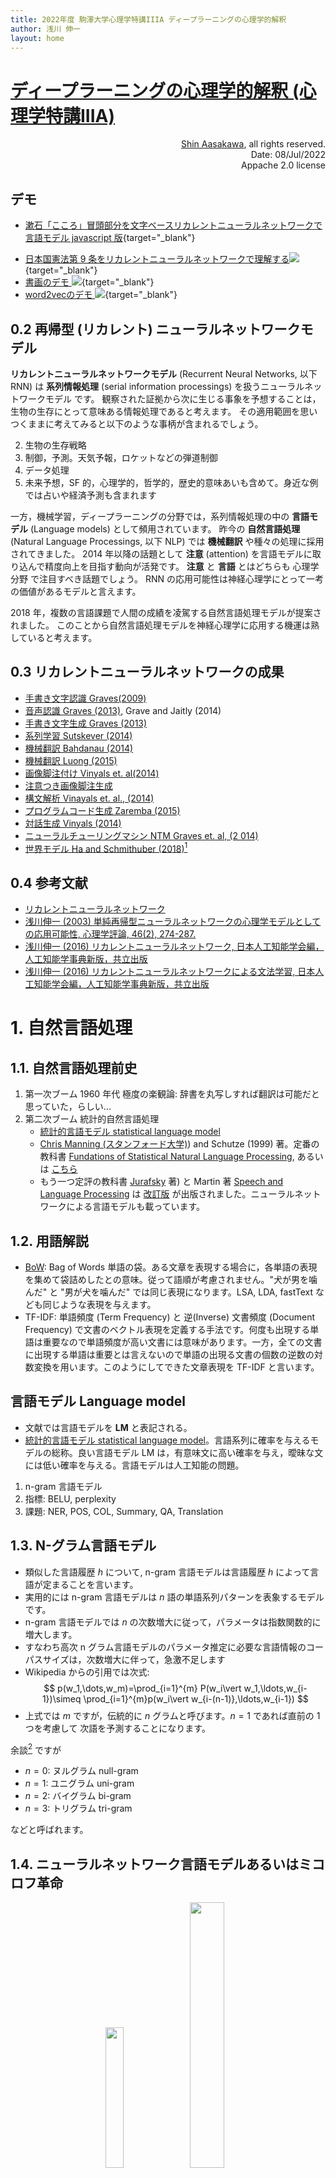 ```yaml
---
title: 2022年度 駒澤大学心理学特講IIIA ディープラーニングの心理学的解釈
author: 浅川 伸一
layout: home
---
```


# [ディープラーニングの心理学的解釈 (心理学特講IIIA)](https://komazawa-deep-learning.github.io/)

<div align='right'>
<a href='mailto:educ0233@komazawa-u.ac.jp'>Shin Aasakawa</a>, all rights reserved.<br>
Date: 08/Jul/2022<br/>
Appache 2.0 license<br/>
</div>

## デモ
<!-- - 前回できなかった [GAN のデモ TL-GAN (transparent latent-space GAN)<img src="/assets/kaggle-site-logo.png" style="width:09%">](https://www.kaggle.com/summitkwan/tl-gan-demo){target="_blank"} -->
- [漱石「こころ」冒頭部分を文字ベースリカレントニューラルネットワークで言語モデル javascript 版](/character_demo.html){target="_blank"}
<!--- <a target="_blank" href="https://github.com/ShinAsakawa/2019cnps/blob/master/notebooks/2019cnps_SRN_simulator.ipynb">2019cnps_SRN_simulator<img src="/assets/colab_icon.svg"></a>
-->
- [日本国憲法第 9 条をリカレントニューラルネットワークで理解する<img src="/assets/colab_icon.svg">](https://colab.research.google.com/github/komazawa-deep-learning/komazawa-deep-learning.github.io/blob/master/notebooks/2020_0619SRN_simulator.ipynb){target="_blank"}
- [書画のデモ <img src="/assets/colab_icon.svg">](https://colab.research.google.com/github/komazawa-deep-learning/komazawa-deep-learning.github.io/blob/master/notebooks/2020_0619sketch_RNN.ipynb){target="_blank"}
- [word2vecのデモ <img src="/assets/colab_icon.svg">](https://colab.research.google.com/github/komazawa-deep-learning/komazawa-deep-learning.github.io/blob/master/notebooks/2020_0619word2vec.ipynb){target="_blank"}

<!-- - [書画のデモ<img src="/assets/colab_icon.svg">](https://github.com/ShinAsakawa/2019cnps/blob/master/notebooks/2019cnps_sketch_RNN_demo.ipynb){target="_blank"}
<a target="_blank" href="https://colab.research.google.com/github/komazawa-deep-learning/komazawa-deep-learning.github.io/blob/master/notebooks/2020_0619SRN_simulator.ipynb">日本国憲法第 9 条をリカレントニューラルネットワークで理解する <img src="/assets/colab_icon.svg"></a>
- <a target="_blank" href="https://github.com/ShinAsakawa/2019cnps/blob/master/notebooks/2019cnps_addtion_rnn.ipynb">足し算をするリカレントニューラルネットワーク<img src="/assets/colab_icon.svg"></a>
- <a target="_blank" href="https://github.com/ShinAsakawa/2019cnps/blob/master/notebooks/2019cnps_sketch_RNN_demo.ipynb">書画のデモ<img src="/assets/colab_icon.svg"></a> -->

## 0.2 再帰型 (リカレント) ニューラルネットワークモデル
**リカレントニューラルネットワークモデル** (Recurrent Neural Networks, 以下 RNN) は **系列情報処理** (serial information processings) を扱うニューラルネットワークモデル
です。
観察された証拠から次に生じる事象を予想することは，生物の生存にとって意味ある情報処理であると考えます。
その適用範囲を思いつくままに考えてみると以下のような事柄が含まれるでしょう。

2. 生物の生存戦略
3. 制御，予測。天気予報，ロケットなどの弾道制御
1. データ処理
4. 未来予想，SF 的，心理学的，哲学的，歴史的意味あいも含めて。身近な例では占いや経済予測も含まれます

<!--
    - <a target="_blank" href="https://gauss-ai.jp/2019/04/05/siva%E9%81%8B%E5%96%B6%E5%85%83%E5%A4%89%E6%9B%B4%E3%81%AE%E3%81%8A%E7%9F%A5%E3%82%89%E3%81%9B/">競馬予想</a>[^gauss_supervisor], 
     - <a target="_blank" href="https://www.shikaku-square.com/yobishiken/miraimon">資格試験問題予測 "未来問"</a>

[^gauss_supervisor]: <a target="_blank" href="https://gauss-ai.jp/about/">この会社の技術顧問って $\ldots$ :)</a>
-->

<!--神経心理学モデルへの適用例では初期の読みのモデルから用いられて来ました。
1980年代のトライアングルモデル(Seidenberg and McClelland, 1989; Plaut et. al, 1996) や系列位置効果を検討する際
，用いられます。
-->

一方，機械学習，ディープラーニングの分野では，系列情報処理の中の **言語モデル** (Language models) として頻用されています。
昨今の **自然言語処理** (Natural Language Processings, 以下 NLP) では **機械翻訳** や種々の処理に採用されてきました。
2014 年以降の話題として **注意** (attention) を言語モデルに取り込んで精度向上を目指す動向が活発です。
**注意** と **言語** とはどちらも 心理学分野 で注目すべき話題でしょう。
RNN の応用可能性は神経心理学にとって一考の価値があるモデルと言えます。

2018 年，複数の言語課題で人間の成績を凌駕する自然言語処理モデルが提案されました。
このことから自然言語処理モデルを神経心理学に応用する機運は熟していると考えます。

## 0.3 リカレントニューラルネットワークの成果
- <a target="_blank" href="http://people.idsia.ch/~juergen/nips2009.pdf">手書き文字認識 Graves(2009)</a>
- <a target="_blank" href="https://arxiv.org/abs/1303.5778">音声認識 Graves (2013)</a>, <a target="_blank" hre
f="http://proceedings.mlr.press/v32/graves14.html">Grave and Jaitly (2014)</a>
- <a target="_blank" href="https://arxiv.org/abs/1308.0850" >手書き文字生成 Graves (2013)</a>
- <a target="_blank" href="https://arxiv.org/abs/1409.3215">系列学習 Sutskever (2014)</a>
- <a target="_blank" href="https://arxiv.org/abs/1409.0473">機械翻訳 Bahdanau (2014)</a>
- <a target="_blank" href="https://arxiv.org/abs/1508.04025">機械翻訳 Luong (2015)</a>
- <a target="_blank" href="https://arxiv.org/abs/1411.4555">画像脚注付け Vinyals et. al(2014)</a>
- <a target="_blank" href="https://arxiv.org/abs/1502.03044">注意つき画像脚注生成</a>
- <a target="_blank" href="https://arxiv.org/abs/1412.7449">構文解析 Vinayals et. al., (2014)</a>
- <a target="_blank" href="https://openreview.net/pdf?id=ByldLrqlx">プログラムコード生成 Zaremba (2015)</a>
- <a target="_blank" href="https://arxiv.org/abs/1506.05869">対話生成 Vinyals (2014)</a>
- <a target="_blank" href="https://arxiv.org/abs/1410.5401">ニューラルチューリングマシン NTM Graves et. al, (2
014)</a></a>
- <a target="_blank" href="https://worldmodels.github.io/">世界モデル Ha and Schmithuber (2018)</a>[^about_world_model]

<!--
- Machine generated [TED Talks](https://www.youtube.com/watch?v=-OodHtJ1saY)
-->

[^about_world_model]: 我々を取り巻く世界のイメージは脳内のメンタルモデルである。誰しも全ての世界，政府，国を想像できない。
我々は現実世界の表象するコンセプトを選んでその関係を使うだけだ(浅川拙訳)と<a target="_blank" href="https://en.wikipedia.org/wiki/Mental_model">フォレスター</a>
は言ったそうです。

## 0.4 参考文献

- [リカレントニューラルネットワーク](../lect08_RNN.pdf)
- <a target="_blank" href="../2019src2003final.pdf">浅川伸一 (2003) 単純再帰型ニューラルネットワークの心理学モデルとしての応用可能性, 心理学評論, 46(2), 274-287.</a>
- <a target="_blank" href="../6657.pdf">浅川伸一 (2016) リカレントニューラルネットワーク, 日本人工知能学会編，人工知能学事典新版，共立出版</a>
- <a target="_blank" href="../6658.pdf">浅川伸一 (2016) リカレントニューラルネットワークによる文法学習, 日本人工知能学会編，人工知能学事典新版，共立出版</a>

# 1. 自然言語処理 

## 1.1. 自然言語処理前史

1. 第一次ブーム 1960 年代
極度の楽観論: 辞書を丸写しすれば翻訳は可能だと思っていた，らしい...
2. 第二次ブーム 統計的自然言語処理
    -  [統計的言語モデル statistical language model](https://en.wikipedia.org/wiki/Language_model)
    - <a target="_blank" href="https://nlp.stanford.edu/manning/">Chris Manning (スタンフォード大学)</a>) and Schutze (1999) 著。定番の教科書 <a target="_blank" href="https://nlp.stanford.edu/fsnlp/">Fundations of Statistical Natural Language Processing</a>, あるいは
    <a target="_blank" href="https://nlp.stanford.edu/fsnlp/promo/">こちら</a>
    - もう一つ定評の教科書 <a target="_blank" href="https://web.stanford.edu/~jurafsky/">Jurafsky</a> 著) と Martin 著 <a target="_blank" href="https://web.stanford.edu/~jurafsky/slp3/">Speech and Language Processing</a> は <a target="_blank" href="https://web.stanford.edu/~jurafsky/slp3/ed3book.pdf">改訂版</a> が出版されました。ニューラルネットワークによる言語モデルも載っています。

## 1.2. 用語解説
- <a target="_blank" href="https://en.wikipedia.org/wiki/Bag-of-words_model">BoW</a>: Bag of Words 単語の袋。ある文章を表現する場合に，各単語の表現を集めて袋詰めしたとの意味。従って語順が考慮されません。"犬が男を噛んだ" と "男が犬を噛んだ" では同じ表現になります。LSA, LDA, fastText なども同じような表現を与えます。
- TF-IDF: 単語頻度 (Term Frequency) と 逆(Inverse) 文書頻度 (Document Frequency) で文書のベクトル表現を定義する手法です。何度も出現する単語は重要なので単語頻度が高い文書には意味があります。一方，全ての文書に出現する単語は重要とは言えないので単語の出現る文書の個数の逆数の対数変換を用います。このようにしてできた文章表現を TF-IDF と言います。

##  言語モデル Language model
- 文献では言語モデルを **LM** と表記される。
- [統計的言語モデル statistical language model](https://en.wikipedia.org/wiki/Language_model)。言語系列に確率を与えるモデルの総称。良い言語モデル LM は，有意味文に高い確率を与え，曖昧な文には低い確率を与える。言語モデルは人工知能の問題。
1. n-gram 言語モデル
2. 指標: BELU, perplexity
3. 課題: NER, POS, COL, Summary, QA, Translation


<!--
## 関連分野
系列情報処理モデルには各分野で多くの試みがなされている。たとえば

1. 状態空間モデル (SSM), 隠れマルコフモデル (Hidden Markov models: HMM)
2. 自己回帰モデル (AR, ARMA, ARIMA, Box=Jenkins)
3. フィルタリング理論: カルマンフィルタ (Kalman filters), 粒子フィルタ(経済学部矢野浩一先生による[粒子フィルタの解説論文](https://www.terrapub.co.jp/journals/jjssj/pdf/4401/44010189.pdf))
3. ニューラルネットワーク
-->

## 1.3. N-グラム言語モデル

- 類似した言語履歴 $h$ について, n-gram 言語モデルは言語履歴 $h$ によって言語が定まることを言います。
- 実用的には n-gram 言語モデルは $n$ 語の単語系列パターンを表象するモデルです。
- n-gram 言語モデルでは $n$ の次数増大に従って，パラメータは指数関数的に増大します。
- すなわち高次 n グラム言語モデルのパラメータ推定に必要な言語情報のコーパスサイズは，次数増大に伴って，急激不足します
- Wikipedia からの引用では次式:
$$
p(w_1,\dots,w_m)=\prod_{i=1}^{m} P(w_i\vert w_1,\ldots,w_{i-1})\simeq \prod_{i=1}^{m}p(w_i\vert w_{i-(n-1)},\ldots,w_{i-1})
$$
- 上式では $m$ ですが，伝統的に $n$ グラムと呼びます。$n=1$ であれば直前の 1 つを考慮して
次語を予測することになります。

<!--
- n-グラム言語モデル: 文脈 $h$ の中で単語 $w$ が何回出現したかをカウント。観測した全ての文脈 $h$ で正化
- 伝統的解: n-グラム言語モデル: $P\left(w\vert h\right)=\displaystyle\frac{C\left(h,w\right)}{C\left(h\right)}$
- 確率 $p\left(w_n\vert w_{1},\ldots,w_{n-1}\right)$
-->

<!-- # from Manning (1999) page 191.

In such a stochastic problem, we use a classification of the previous
words, the _history_ to predict the next word. On the basis of having looked
at a lot of text, we know which words tend to follow other words.

For this task, we cannot possibly consider each textual history separately:
most of the time we will be listening to a sentence that we have
never heard before, and so there is no previous identical textual history
on which to base our predictions, and even if we had heard the beginning
of the sentence before, it might end differently this time. And so we
-->

余談[^gram] ですが

- $n=0$: ヌルグラム null-gram 
- $n=1$: ユニグラム uni-gram
- $n=2$: バイグラム bi-gram
- $n=3$: トリグラム tri-gram

などと呼ばれます。

[^gram]: 五月蝿いことを言えば Manning (1999, p.193) によると単語 _gram_ はギリシャ語由来の単語だそうです。従って _gram_ に付ける数接頭辞もギリシャ語である教養を持つべきです。そうすると $n=1$: mono-gram, $n=2$: di-gram, $n=4$: tetra-gram が教養です。$n=3$ はギリシャ，ローマ共通で tri-gram です。日常会話では $n=4$ をクワッドグラム(ラテン語由来)やフォーグラムと呼ぶことも多いです。

<!--
The cases of n-gram models that people usually use are for $n=2,3,4$ and
these alternatives are usually referred to as a bigram, a trigram
four-gram, model, respectively. Revealing this will surely be enough to
cause any Classicists who are reading this book to stop, and to leave the
field to uneducated engineering sorts: is a _gram_ is a Greek root and so
should be put together with Greek number prefixes.  Shannon actually did
use the term but with dtigram, with declining levels of education in recent
decades, this usage has not survived. As non-prescriptive linguists,
however, we think that the curious mixture of English, Greek, and Latin
that our collegues actuall use is quite fun.  So we will try to stamp it out.
Rather than _four-gram_, some people do make an attempt at appearing educated
by saying _quad-gram_, but this is not really correct use of a Latin number
prefix (which would give _quadgram_ cf. _quadilateral_), let alone correct
use of a Greek number prefix, which would give us "a _tetragram_ model.”
that we have to specify to determine a particular model within that model space.
-->


## 1.4. ニューラルネットワーク言語モデルあるいはミコロフ革命
<center>
<img src="/assets/Mikolov_portrait.jpg" style="width:24%">
<img src="/assets/2015Mikolov_NIPSportrait.png" style="width:33%"><br>
</center>

- スパースな言語履歴 $h$ は低次元空間へと射影される。類似した言語履歴は群化する
- 類似の言語履歴を共有することで，ニューラルネットワーク言語モデルは頑健
(訓練データから推定すべきパラメータが少ない)。

## 1.5 ニューラルネットワーク言語モデル NNLM フィードフォワード型 NNLM

<center>
<img src="/assets/2012Mikolov_Google_Slides8.svg" style="width:47%"><br/>
図: フィードフォワード型ニューラルネットワーク言語モデル NNLM [@2003Bengio],[@2007Schwenk].
</center>

## リカレントニューラルネットワーク言語モデル RNNLM

<center>
<img src="/assets/2011Mikolov_Extention_Fig1.svg" style="width:47%"><br/>
</center>

- 入力層 $w$ と出力層 $y$ は同一次元，総語彙数に一致。(約一万語から20万語)
- 中間層 $s$ は相対的に低次元 (50から1000ニューロン)
- 入力層から中間層への結合係数行列 $U$，中間層から出力層への結合係数行列 $V$，
- 再帰結合係数行列 $W$ がなければバイグラム(2-グラム)ニューラルネットワーク言語モデルと等しい

<!--
## Model description - recurrent NNLM

<center>
<img src="/assets/2011Mikolov_Extention_Fig1.svg" style="width:74%">
</center>

- Input layer $w$ and output layer $y$ have the same dimensionality as the vocabulary (10K - 200K)
- Hidden layer $s$ is orders of magnitude smaller (50 - 1000 neurons)
- $U$ is the matrix of weights between input and hidden layer, $V$ is the matrix of weights between hidden and output layer
- Without the recurrent weights $W$, this model would be a bigram neural network language model

### ニューラルネットワーク言語モデル(4) リカレントニューラルネットワーク言語モデル RNNLM(2)

- 中間層ニューロンの出力と出力層ニューロンの出力は，それぞれ以下のとおり：

$$
s(t) = f\left(\mathbf{Uw}(t) + \mathbf{W}\right)s\left(t-1\right)\\
y(t) = g\left(\mathbf{Vs}\left(t\right)\right),
$$

$f(z)$ はシグモイド関数，$g(z)$ はソフトマックス関数。
P
最近のほとんどのニューラルネットワークと同じく出力層にはソフトマックス関数を用いる。
出力を確率分布とみなすように，全ニューロンの出力確率を合わせると1となるように

$$
f(z)=\frac{1}{1+e^{-z}}, 
$$

$$
g\left(z_m\right)=\frac{e^{z_{m}}}{\sum_k e^{z_{k}}}
$$

## Model Description - Recurrent NNLM
The output values from neurons in the hidden and output layers
are computed as follows:
$$
s(t) = f\left(\mathbf{Uw}(t) + \mathbf{W}\right)s\left(t-1\right)
$$

$$
y(t) = g\left(\mathbf{Vs}\left(t\right)\right),
$$
where $f\left(z\right)$ and $g\left(z\right)$ are sigmoid and softmax activation
unctions (the softmax function in the output layer is used to
ensure that the outputs form a valid probability distribution, i.e.
all outputs are greater than 0 and their sum is 1):
$$
f\left(z\right) =\frac{1}{1+e^{-z}}, g\left(z_m\right)=\frac{e^{z_{m}}}{\sum_ke^{z_{k}}}
$$

## RNNLM の学習(1)
- 確率的勾配降下法 (SGD)
- 全訓練データを繰り返し学習，結合係数行列 $U$, $V$, $W$ をオンライン学習 (各単語ごとに逐次)
- 数エポック実施 (通常 5-10)

### Training of RNNLM
- The training is performed using Stochastic Gradient Descent (SGD)
- We go through all the training data iteratively, and update the weight
- matrices $U$, $V$ and $W$ online (after processing every word)
- Training is performed in several epochs (usually 5-10)

### RNNLM の学習(2)

時刻 $t$ における出力層の誤差ベクトル $\mathbf{e}_o\left(t\right)$ の勾配計算には

クロスエントロピー誤差を用いて：

$$
\mathbf{e}_o\left(t\right) = \mathbf{d}\left(t\right)-\mathbf{y}\left(t\right)
$$

$\mathbf{d}(t)$ は出力単語を表すターゲット単語であり
時刻 $t+1$ の入力単語 $\mathbf{w}\left(t+1\right)$ (ビショップは PRML~\citep{PRML}では
1-of-ｋ 表現と呼んだ。ベンジオはワンホットベクトルと呼ぶ)。

### Training of RNNLM
radient of the error vector in the output layer $\mathbf{e}_o\left(t\right)$ is
computed using a cross entropy criterion:
$$
\mathbf{e}_o\left(t\right) = \mathbf{d}\left(t\right)-\mathbf{y}\left(t\right)
$$
where $\mathbf{d}\left(t\right)$ is a target vector that represents the word
$\mathbf{w}\left(t+1\right)$ (encoded as 1-of-V vector(ワンホットベクター)).

### RNNLM の学習(3)

時刻 $t$ における中間層から出力層への結合係数行列 $V$ は，
中間層ベクトル $\mathbf{s}\left(t\right) と出力層ベクトル $\mathbf{y}\left(t\right)$ を用いて
次式のように計算する

$$
\mathbf{V}(t+1) = \mathbf{V}(t) + \alpha\mathbf{s}(t)\mathbf{e}_o(t)^{\top}
$$

$\alpha$ は学習係数

# Training of RNNLM
Weights $V$ between the hidden layer $\mathbf{s}\left(t\right)$ and the output layer
$\mathbf{y}\left(t\right)$ are updated as

$$
\mathbf{V}\left(t+1\right)=\mathbf{V}\left(t\right)+\alpha\mathbf{s}\left(t\right)\mathbf{e}_o\left(t\right)^{\top}
$$
where $\alpha$ is the learning rate.

# RNNLM の学習(4)

続いて，出力層からの誤差勾配ベクトルから中間層の誤差勾配ベクトルを計算すると，

$$
\mathbf{e}_h\left(t\right) = d_{h}\left(\mathbf{e}_o\left(t\right)^{\top}\mathbf{V},t\right),
$$

誤差ベクトルは関数 $d_h()$ をベクトルの各要素に対して適用して

$$
d_{hj}\left(x,t\right) = x s_j\left(t\right)\left(1-s_{j}\left(t\right)\right)
$$

Next, gradients of errors are propagated from the output layer to the hidden layer

$$
\mathbf{e}_h\left(t\right) = d_{h}\left(\mathbf{e}_o\left(t\right)^{\top}\mathbf{V},t\right),
$$

where the error vector is obtained using function $d_h()$ that is applied element-wise

$$
d_{hj}\left(x,t\right) = x s_j\left(t\right)\left(1-s_{j}\left(t\right)\right)
$$

### RNNLM の学習(5)

時刻 $t$ における入力層から中間層への結合係数行列 $\mathbf{U}$ は，ベクトル $\mathbf{s}\left(t\right)$ の更新を以下のようにする。

$$
\mathbf{U}(t+1) = \mathbf{U}(t) + \alpha\mathbf{w}(t)\mathbf{e}_{h}(t)^{\top}
$$

時刻 $t$ における入力層ベクトル $\mathbf{w}(t)$ は，一つのニューロンを除き全て $0$ である。
上式のように結合係数を更新するニューロンは入力単語に対応する
一つのニューロンのそれを除いて全て $0$ なので，計算は高速化できる。

Weights $\mathbf{U}$ between the input layer $\mathbf{w}\left(t\right)$ and
the hidden layer $\mathbf{s}\left(t\right)$ are then updated as

$$
\mathbf{U}\left(t+1\right) = \mathbf{U}\left(t\right) + \alpha\mathbf{w}\left(t\right)\mathbf{e}_{h}\left(t\right)^{\top}
$$

Note that only one neuron is active at a given time in the input vector
$\mathbf{w}\left(t\right)$. As can be seen from the equation (\ref{eq:8}),
the weight change for neurons with zero activation is none, thus the
computation can be speeded up by updating weights that correspond just to
the active input neuron.
-->

## 1.6. RNNLM の学習 時間貫通バックプロパゲーション BPTT

<center>
<img src="/assets/2011Mikolov_Extention_Fig3.svg" style="width:49%"><br/>
2011 Mikolov Fig.3
</center>

- 再帰結合係数行列 $\mathbf{W}$ を時間展開し，多層ニューラルネットワークとみなして学習を行う
- 時間貫通バックプロパゲーションは Backpropagation Through Time (BPTT) といいます

<!--
### RNNLM の学習(8) 時間貫通バックプロパゲーション BPTT(3)

誤差伝播は再帰的に計算する。
通時バックプロパゲーションの計算方法では，
前の時刻の中間層の状態を保持しておく必要がある。

$$
{e}_h\left(t-\tau-1\right)d_{h}\left(e_h\left(t-\tau\right)^{\top}\mathbf{W},t-\tau-\right),
$$

時間展開したこの図で示すように各タイムステップで，繰り返し（再帰的に）で微分して
勾配ベクトルの計算が行われる。このとき各タイムステップの時々刻々の刻みを経るごとに
急速に勾配が小さくなってしまう
**勾配消失** が起きる。
活性化関数がロジスティック関数

$f(x)=\sigma(x)=\left(1+\exp(-x)\right)$

であれば，その微分は

$\sigma'(x)=x\left(1-x\right)$

であった。

ハイパータンジェント
$f(x)=\phi(x)=\left(e^{x}-e^{-x}\right)/\left(e^{x}+e^{-x}\right)$ であれば

$\phi'\left(x\right)=x\left(1-x^2\right)$ であるから，いずれの活性化関数を用いる場合でも
ニューロン$x$の値域（取りうる値）が $x=\left(x\vert 0\le x\le1\right)$
である限り，ロジスティック関数であれハイパータンジェント関数であれ，
元の値より $0$ に近い値となる。

本日は省略するが，これと反対の現象**勾配爆発** が起きる可能性がある。

**BPTT** で時刻に関する再帰が深いと深刻な問題となり
収束しない，学習がいつまで経っても終わらないことがある。

The unfolding can be applied for as many time steps as many training examples were already seen, however the error gradients quickly {\bf vanish} as they get backpropagated in time (in rare cases the errors can {\bf explode}), so several steps of unfolding are sufficient (this is sometimes referred to as __truncated BPTT__.

## RNNLM の学習(9) 時間貫通バックプロパゲーション BPTT(4)
再帰結合係数行列 $\mathbf{W}$ の更新には次の式を用いる：

$$
\mathbf{W}\left(t+1\right) = \mathbf{W}\left(t\right) + \alpha\sum_{z=0}^{T}\mathbf{s}\left(t-z-1\right)\mathbf{e}_{h}\left(t-z\right)^{\top}.
$$

行列 $\mathbf{W}$ の更新は誤差が逆伝播するたびに更新されるのではなく，一度だけ更
新する。そうしないと，どの時間を遡及している最中にどの時刻で計算した誤差によっ
て再帰結合行列を更新するのかという，更新の順番が影響する **タイムマシン問題** が発生する。
未来の子孫が過去の祖先を殺すと子孫は存在しえない。

計算効率の面からも，訓練事例をまとめて扱い，時間ステップニューラルネットワー
クの時刻 $T$ に関する時間展開に関する複雑さは抑えることが行われる。

The recurrent weights $\mathbf{W}$ are updated as

$$
\mathbf{W}\left(t+1\right) = \mathbf{W}\left(t\right) + \alpha\sum_{z=0}^{T}\mathbf{s}\left(t-z-1\right)\mathbf{e}_{h}\left(t-z\right)^{\top}.
$$

Note that the matrix $\mathbf{W}$ is changed in one update at once, and not
during backpropagation of errors.

%% It is more computationally efficient to unfold the network after processing
%% several training examples, so that the training complexity does not
%% increase linearly with the number of time steps $T$ for which the network
%% is unfolded in time.

-->

## 1.7. 時間貫通バックプロパゲーション BPTT

<center>
<img src="/assets/2012Mikolov_Google_Slides20.svg" style="width:47%"><br/>
図: バッチ更新の例。赤い矢印は誤差勾配がリカレントニューラルネットワーク
</center>
の時間展開を遡っていく様子を示している。

## 1.8. 文字ベースか単語ベースか？
1. Pros/Cons
1. OOV problems。OOV: Out of Vocabulary 問題。ソーシャルメディアなどを活用する場合不可避の問題


---

# 2. 再帰型ニューラルネットワーク

## 2.1. NETtalk
系列情報処理を扱った初期のニューラルネットワーク例として NETTalk が挙げられます。
NETTalk[^NETTalk] は文字を音読するネットワークです。下図のような構成になっています。
下図のようにアルファベット 7 文字を入力して，空白はアンダーラインで表現されています，中央の文字の発音を学習する 3 層のニューラルネットワークです。NETTalk は 7 文字幅の窓を移動させながら
逐次中央の文字の発音を学習しました。たとえば /I ate the apple/ という文章では
"the" を "ザ" ではなく "ジ" と発音することになります。

印刷単語の読字過程のニューラルネットワークモデルである SM89[^SM89], PMSP96[^PMSP96] で用いられた発音表現は <a target="_blank" href="https://en.wikipedia.org/wiki/ARPABET">ARPABET</a> の亜種です。Python では `nltk` ライブラリを使うと ARPABET の発音を得ることができます(<a target="_blank" href="https://github.com/ShinAsakawa/2019cnps/blob/master/notebooks/2019cnps_arpabet_test.ipynb">ARPABET のデモ<img src="/assets/colab_icon.svg"></a>)。

[^NETTalk]: Sejnowski, T.J. and Rosenberg, C. R. (1987) Parallel Networks that Learn to Pronounce English Text, Complex Systems 1, 145-168.

[^SM89]: Seidenberg, M. S. & McClelland, J. L. (1989). A distributed, developmetal model of word recognition and naming. Psychological Review, 96(4), 523–568.

[^PMSP96]: Plaut, D. C., McClelland, J. L., Seidenberg, M. S. & Patterson, K. (1996). Understanding normal and impaired word reading: Computational principles in quasi-regular domains. Psychological Review, 103, 56–115.

<center>

<img src="/assets/1986Sejnowski_NETtalkFig2.svg" style="width:47%"><br/>
Sejnowski (1986) Fig. 2
</center>

## 2.2. 単純再帰型ニューラルネットワーク

NETTalk を先がけとして **単純再帰型ニューラルネットワーク** Simple Recurrent Neural networks (SRN) が提案されました。
発案者の名前で **Jordan ネット**[^JordanNet]，**Elman ネット**[^ElmanNet] と呼ばれます。

[^JordanNet]: Joradn, M.I. (1986) Serial Order: A Parallel Distributed Processing Approach, UCSD tech report.

[^ElmanNet]: Elman, J. L. (1990)Finding structure in time, Cognitive Science, 14, 179-211.

Jordan ネットも Elman ネットも上位層からの **帰還信号** を持ちます。これを **フィードバック結合** と呼び，位置時刻前の状態が次の時刻に使われます。Jordan ネットでは一時刻前の出力層の情報が用いられます(下図)。

<center>

<img src="/assets/SRN_J.svg" style="width:47%"><br/>
<p style="width:74%" align="center">
図：マイケル・ジョーダン発案ジョーダンネット [@1986Jordan]
</p>
</center>

- 駄菓子菓子 <a target="_blank" href="/assets/MJ_air.jpg">彼（マイケル・ジェフェリー(エアー)・ジョーダン）</a> ではない :)
- <a target="_blank" href="/assets/c3-s4-jordan.jpg">マイケル・アーウィン・ジョーダン。ミスター機械学習[^jordan_ai_revolution_not_yet]</a>

[^jordan_ai_revolution_not_yet]: 彼は(も？)神様です。多くの機械学習アルゴリズムを提案し続けている影響力のある人です。長らく機械学習の国際雑誌の編集長でした。2018年 <a target="_blank" href="https://medium.com/@mijordan3/artificial-intelligence-the-revolution-hasnt-happened-yet-5e1d5812e1e7">AI 革命は未だ起こっていない</a> と言い出して議論を呼びました。


一方，Elman ネットでは一時刻前の中間層の状態がフィードバック信号として用いられます。

<center>

<img src="/assets/SRN_E.svg" style="width:47%"><br/>
<p style="align:center; width:47%">
図：ジェフ・エルマン発案のエルマンネット[@lman1990],[@Elman1993]
</p>
</center>

どちらも一時刻前の状態を短期記憶として保持して利用するのですが，実際の学習では一時刻前の状態をコピーして保存しておくだけで，実際の学習では通常の **誤差逆伝播法** すなわちバックプロパゲーション法が用いられます。
上 2 つの図に示したとおり U と W とは共に中間層への結合係数であり，V は中間層から出力層への結合係数です。
Z=I と書き点線で描かれている矢印はコピーするだけですので学習は起こりません。このように考えれば SRN は 3 層のニューラルネットワークであることが分かります。

SRN はこのような単純な構造にも関わらず **チューリング完全** であろうと言われてきました。
すなわちコンピュータで計算可能な問題はすべて計算できるくらい強力な計算機だという意味です。

- Jordan ネットは出力層の情報を用いるため **運動制御** に
- Elan ネットは内部状態を利用するため **言語処理** に

それぞれ用いられます。従って **失行** aparxia (no matter what kind of apraxia such as 'ideomotor' or 'conceptual')，**行為障害** のモデルを考える場合 Jordan ネットは考慮すべき選択肢の候補の一つとなるでしょう。

## 2.3. リカレントニューラルネットワークの時間展開

一時刻前の状態を保持して利用する SRN は下図左のように描くことができます。同時に時間発展を考慮すれば下図右のように描くことも可能です。

<center>

<img src="/assets/RNN_fold.svg" style="width:49%"><br/>
Time unfoldings of recurrent neural networks
</center>

上図右を頭部を 90 度右に傾けて眺めてください。あるいは同義ですが上図右を反時計回りに 90 度回転させたメンタルローテーションを想像してください。このことから **"SRN とは時間方向に展開したディープラーニングである"** ことが分かります。

## 2.4. エルマンネットによる言語モデル

下図に <a target="_blank" href="/assets/Elman_portrait.jpg">エルマン</a> が用いたネットワークモデルを示しました。
図中の数字はニューロンの数を表します。入力層と出力層のニューロン数 26 とは，もちいた語彙数が 26 であったことを表します。

<center>
<img src="/assets/1991Elman_starting_small_Fig1.svg" style="width:47%"><br/>
from [@Elman1991startingsmall]
</center>

エルマンは，系列予測課題によって次の単語を予想することを繰り返し学習させた結果，文法構造がネットワークの結合係数として学習されることを示しました。Elman ネットによって，埋め込み文の処理，時制の一致，性や数の一致，長距離依存などを正しく予測できることが示されました(Elman, 1990, 1991, 1993)。

- S     $\rightarrow$  NP VP “.”
- NP    $\rightarrow$  PropN | N | N RC
- VP    $\rightarrow$  V (NP)
- RC    $\rightarrow$  who NP VP | who VP (NP)
- N     $\rightarrow$  boy | girl | cat | dog | boys | girls | cats | dogs
- PropN $\rightarrow$  John | Mary |
- V     $\rightarrow$  chase | feed | see | hear | walk | live | chases | feeds | seeds | hears | walks | lives 

これらの規則にはさらに 2 つの制約があります。

1. N と V の数が一致していなければならない
2. 目的語を取る動詞に制限がある。例えばhit, feed は直接目的語が必ず必要であり，see とhear は目的語をとってもとらなくても良い。walk とlive では目的語は不要である。

文章は 23 個の項目から構成され，8 個の名詞と 12 個の動詞，関係代名詞 who，及び文の終端を表すピリオドです。この文法規則から生成される文 S は，名詞句 NP と動詞句 VP と最後にピリオドから成り立っている。
名詞句 NP は固有名詞 PropN か名詞 N か名詞に関係節 RC が付加したものの何れかとなります。
動詞句 VP は動詞 V と名詞句 NP から構成されるが名詞句が付加されるか否かは動詞の種類によって定まる。
関係節 RC は関係代名詞 who で始まり，名詞句 NP と動詞句 VP か，もしくは動詞句だけのどちらかかが続く，というものです。

下図に訓練後の中間層の状態を主成分分析にかけた結果を示しました。"boy chases boy", "boy sees boy", および "boy walks" という文を逐次入力した場合の遷移を示しています。
同じ文型の文章は同じような状態遷移を辿ることが分かります。

<center>
<img src="/assets/1991Elman_Fig3.jpg" style="width:49%"><br/>
<p align="left" style="width:47%">
<!--
Trajectories through state space for sentences boy chases boy, boy sees
boy, boy walks. Principal component 1 is plotted along the abscissa;
principal component 3 is plotted along the ordinate. These two PC’s
together encode differences in verb-argument expectations.
-->
</p>
</center>

<!--
<img src="/assets/1991Elman_Fig4a.jpg" style="width:84%"><br>
-->

下図は文 "boy chases boy who chases boy" を入力した場合の遷移図です。この文章には単語 "boy" が 3 度出てきます。それぞれが異なるけれど，他の単語とは異なる位置に附置されていることがわかります。
同様に 'chases" が 2 度出てきますが，やはり同じような位置で，かつ，別の単語とは異なる位置に附置されています。<br/> 

<center>
<img src="/assets/1991Elman_Fig4b.jpg" style="width:49%"><br/>
</center>

同様にして "boy who chases boy chases boy" (男の子を追いかける男の子が男の子を追いかける) の状態遷移図を下図に示しました。<br/>
<center>

<img src="/assets/1991Elman_Fig4c.jpg" style="width:48%"><br/>
</center>

さらに複雑な文章例 "boy chases boy who chases boy who chases boy" の状態遷移図を下図に島します。</br>
<center> 

<img src="/assets/1991Elman_Fig4d.jpg" style="width:48%"><br/>
</center>

Elman ネットが構文，文法処理ができるということは上図のような中間層での状態遷移で同じ単語が異なる文位置で異なる文法的役割を担っている場合に，微妙に異なる表象を，図に即してで言えば， 同じ単語では，同じような場所を占めるが，その文法的役割によって異なる位置を占めることが示唆されます。
このことから中間層の状態は異なる文章の表現を異なる位置として表現していることが考えられ，後述する **単語の意味** や **自動翻訳** などに使われることに繋がります(浅川の主観半分以上) 

<!--
<p align="left" style="width:74%">
Movement through state space for sentences with relative clauses. Principal component 1 is displayed along the abscissa; principal component 11 is displayed along the ordinate. These two PC’s encode depth of embedding in relative clauses.
</p>
</center>
-->

## 2.5. Seq2sep 翻訳モデル

上記の中間層の状態を素直に応用すると **機械翻訳** や **対話** のモデルになります。
下図は初期の翻訳モデルである "seq2seq" の概念図を示しました。
"`<eos>`" は文末 end of sentence を表します。中央の "`<eos>`" の前がソース言語であり，中央の "`<eos>`" の後はターゲット言語の言語モデルである SRN の中間層への入力として用います。

注意すべきは，ソース言語の文終了時の中間層状態のみをターゲット言語の最初の中間層の入力に用いることであり，それ以外の時刻ではソース言語とターゲット言語は関係がないことです。
逆に言えば最終時刻の中間層状態がソース文の情報全てを含んでいるとみなすことです。
この点を改善することを目指すことが 2014 年以降盛んに行われてきました。
顕著な例が後述する **双方向 RNN**， **LSTM** を採用したり，**注意** 機構を導入することでした。

<!--
<center>

<img src="/assets/RNN_fold.svg" style="width:94%"></br>
Time unfoldings of recurrent neural networks
</center>
-->

<center>

<img src="/assets/2014Sutskever_S22_Fig1.svg" style="width:88%"><br/>
From [@2014Sutskever_Sequence_to_Sequence]
</center>

$$
\mbox{argmax}_{\theta}
\left(-\log p\left(w_{t+1}\right)\right)=f\left(w_{t}\vert \theta\right)
$$

## 2.6. 多様な RNN とその万能性
双方向 RNN や LSTM を紹介する前に，カルパシーのブログ[^karpathy] から下図に引用します。
下の 2 つ図ではピンク色が入力層，緑が中間層，青が出力層を示しています。

[^karpathy]: 去年までスタンフォード大学の大学院生。現在はステラ自動車，イーロン・マスクが社長，の AI 部長さんです。図は彼のブログから引用です。蛇足ですがブログのタイトルが unreasonable effectiveness of RNN です。過去の偉大な論文 Wiegner (1960), Hamming (1967), Halevy (2009) からの <del>パクリ</del> **敬意を表したオマージュ**です。"unreasonable effectiveness of [science|mathematics|data]" $\ldots$ www

<center>

<img src="/assets/diags.jpeg" style="width:77%"><br/>
RNN variations from <http://karpathy.github.io/2015/05/21/rnn-effectiveness/>
</center>

- 上図最左は通常の多層ニューラルネットワークで画像認識，分類，識別問題に用いられます。
- 上図左から 2 つ目は，画像からの文章生成
- 上図中央，左から 3 つ目は，極性分析，文章のレビュー，星の数推定
- 上図右から 2 つ目は翻訳や文章生成
- 上図最右はビデオ分析，ビデオ脚注付け

などに用いられます。これまで理解を促進する目的で中間層をただ一層として描いてきました。
ですがが中間層は多層化されていることの方が多いこと，中間層各層のニューロン数は
1024 程度まで用いられていることには注意してください。

数は各層のニューロン数が 4 つである場合の数値例を示しています。入力層では **ワンホット** 表現[^onehot]

[^onehot]: ベクトルの要素のうち一つだけが "1" であり他は全て "0” である疎なベクトルのこと。一つだけが "熱い" あるいは "辛い" ベクトルと呼びます。以前は one-of-$k$ 表現 (MacKay の PRML など) と呼ばれていたのですが ワンホット表現，あるいは ワンホットベクトル (おそらく命名者は Begnio 一派)と呼ばれることが多いです。ワンホットベクトルを学習させると時間がかかるという計算上の弱点が生じます。典型的な誤差逆伝播法による学習では，下位層の入力値に結合係数を掛けた値で結合係数を更新します。従って，下位層の値のほとんどが "0" であるワンホットベクトルは学習効率が落ちることになります。そこで Elman はワンホットベクトルを実数値を持つ多次元ベクトルに変換してから用いることを行いました。上のエルマンネットによる文法学習において,ニューロン数 10 の単語埋め込み層と書かれた層がこれに該当します。単語埋め込み層を用いることで学習効率が改善し，後に示す word2vec などの **分散ベクトルモデル** へと発展します。

<center>
<img src="/assets/charseq.jpeg" style="width:66%"><br/>
RNN variations from <http://karpathy.github.io/2015/05/21/rnn-effectiveness/>
</center>

[@1991Siegelmann_RNN_universal] said Turing completeness of RNN.

## 2.7. 双方向 RNN BiRNN

RNN を改善するモデルとして 2 つ紹介します。一つは **双方向 RNN** bidirectional RNN (BiRNN) でShuster[^shuster]，別は LSTM です。
ここでは BiRNN を扱います。下図に BiRNN の概念図を示しました。
BiRNN は RNN が 2 つ逆方向に走っていて互いに交わることはありません。
この意味では時間を逆向きに考えるだけなのでプログラム上の難しさは有りません。
時刻 $t$ での出力 $y(t)$ を得るためには，$[0\ldots,t-1]$ までの順方法 RNN と $[T,\ldots,t+1]$ までの逆方法 RNN を用いて予測します。
逆方法 RNN は未来から過去を予測することを意味します。
物理的因果律に違反することになるので気持ち悪いとも言えます。
ですが英単語 "the" の発音は後続する名詞を知っていれば発音を予測することは容易です。
同様にフランス語の定冠詞を "ラ" にするか "ル" にするかは後続する名詞の性が分かっていれば容易です。このように自然言語処理では BiRNN を使うと精度向上が期待される場合頻用されます。
ここには神経心理学的な意味づけと工学的価値との齟齬，乖離があります。

[^shuter]: 提案当時 ATR と NICT 所属の博士課程研究員。現在は Google 所属。

<center>

<img src="/assets/1997Shuster_BiRNN.png" style="width:47%"><br/>
</center>

下図に BiRNN の音声認識データセットを用いた性能比較を示しました。図中では "BiRNN" が "BRNN" と表記されています。
<center>

<img src="/assets/1997Shuster_BiRNN_Tab2.png" style="width:47%"><br/>
<p align="left" style="width:74%">
Shuster (1997) Fig.1, Tab. 2
</p>
</center>

## 2.8. 長距離依存

上では RNN は時間方向でのディープラーニング(深層学習)であると説明しました。
ですが過去の情報を用いるために，一時刻前，すなわち直前の情報ではなく過去のある時点での情報を保持しておいて使いたい場合がありまs。英語の関係代名詞節を名詞の修飾に用いるような **中央埋め込み文** では，
主語と動詞との間で時制の一致が必要ですが，主語の後に関係代名詞節が埋め込まれると，主語の時制や数を
覚えておく必要が生じます。

文 "boy that girls chase plays the guitar" では関係代名詞節内の主語 "girls" が複数形です。
この複数形 "girls" に引きづられて動詞 "plays" を "play" としては正しい文法になりません。

このように過去の情報を覚えておく必要があります。これを **長距離依存** long term dependency と言います。SRN は長距離依存解消のために学習時間が長くなるという問題点があります。
これは中間層の内容が時々刻々変化し続けるため，特定の内容を保持することが困難になると考えられます。
この長距離依存解消が難しいという短所は，記憶内容を保持しておく別の場所，短期記憶バッファを用意するなどの解消方法も存在します。一方，短期記憶を保持する機構をリカレントニューラルネットワーク内に組み込むという考え方もあります。後者の考え方を実現する方法として次に紹介する長=短期記憶モデルがあります。

<center>

<img src="/assets/LTD.svg" style="width:33%"><br/>
Schematic description of a long term dependency
</center>


## 2.9. 長=短期記憶 LSTM

**長=短期記憶** (Long Short-Term Memory: LSTM, henceforth) はシュミットフーバー (Shumithuber, J.) 一派により提案された長距離依存解消のためのニューラルネットワークモデルです。
長距離依存を解消するためには，ある内容を保持し続けて必要に応じてその内容を表出する必要があります。
このことを実現するために，ニューロンへの入力に門 (gate) を置くことが提案されました。
下図に長=短期記憶モデルの概念図を示しました。
<center>

<img src="/assets/2015Greff_LSTM_ja.svg" style="width:47%"><br/>
LSTM from [@2016Asakawa_AIdict]
</center>

上図の LSTM は一つのニューロンに該当します。このニューロンには 3 つのゲート(gate, 門) が付いています。
3 つのゲートは以下の名前で呼ばれます。

1. 入力ゲート input gate
2. 出力ゲート output gate
3. 忘却ゲート forget gate

各ゲートの位置を上図で確認してください。入力ゲートと出力ゲートが閉じていれば，セルの内容(これまでは中間層の状態と呼んできました)が保持されることになります。
出力ゲートが開いている場合には，セル内容が出力されます。一方出力ゲートが閉じていればそのセル内容は出力されません。このように入力ゲートと出力ゲートはセル内容の入出力に関与します。
忘却ゲートはセル内容の保持に関与します。忘却ゲートが開いていれば一時刻前のセル内容が保持されることを意味します。反対に忘却ゲートが閉じていれば一時刻前のセル内容は破棄されます。全セルの忘却ゲートが全閉ならば通常の多層ニューラルネットワークであることと同義です。すなわち記憶内容を保持しないことを意味します。SRN でフィードバック信号が存在しない場合に相当します。セルへの入力は，

1. 下層からの信号，
2. 上層からの信号, すなわち Jordan ネットの帰還信号
3. 自分自身の内容，すなわち Elman ネットの帰還信号

が用いられます。これら入力信号が

1. 入力信号そのもの
2. 入力ゲートの開閉制御用信号
3. 出力ゲートの開閉制御用信号
4. 忘却ゲートの開閉制御用信号

という 4 種類に用いられます。従って LSTM のパラメータ数は SRN に比べて 4 倍になります。

LSTM に限らず一般のニューラルネットワークの出力には非線形関数が用いられます。代表的な非線形出力関数としては，以下のような関数が挙げられます。

1. シグモイド関数[^sigmoid]: $f(x)=\left[1+e^{-x}\right]^{-1}$
2. ハイパーボリックタンジェント関数:  $f(x)=\left(e^{x}-e^{-x}\right)/\left(e^{x}+e^{-x}\right)$
3. 整流線形ユニット関数: $f(x)=\max\left(0,x\right)$

[^sigmoid]: 1980 年代に用いられたシグモイド関数が用いられることはほとんどなくなりました。理由は収束が遅いからです[@1999LeCun]

この中で，セルの出力関数として 2. のハイパーボリックタンジェント関数が，ゲートの出力関数にはシグモイド関数が使われます。その理由はハイパーボリックタンジェント関数の方が収束が早いこと，シグモイド関数は値域が $[0,1]$ であるためゲートの開閉に直接対応しているからです。

- Le Cun, Y. Bottou, L., Orr, G. B, Muller K-R. (1988) Efficient BackProp, in Orr, G. and Muller, K. (Eds.) Neural Networks: tricks and trade, Springer.

<!--
The LSTM (left figure) can be described as the input signals $\mathbf{x}_t$ at
time $t$, the output signals $\mathbf{o}_t$, the forget gate $\mathbf{f}_t$, and
the output signal $\mathbf{y}_t$, the memory cell $\mathbf{c}_t$, then we can get
the following:
$i_{t}=\sigma\left(W_{xi}x_{t}+W_{hi}y_{t-1}+b_{i}\right)$, </br>
$f_{t}=\sigma\left(W_{xf}x_{t}+W_{hf}y_{t-1}+b_{f}\right)$, </br>
$o_{t}=\sigma\left(W_{xo}x_{t}+W_{ho}y_{t-1}+b_{o}\right)$, </br> 
$g_{t}=\phi\left(W_{xc}x_{t}+W_{hc}y_{t-1}+b_{c}\right)$,</br>
$c_{t}=f_{t}\odot c_{t-1} + i_{t}\odot g_{t}$,<br>
$h_{t}=o_{t}\odot\phi\left(c_{t}\right)$</br><!--\label{eq:LSTM}
where
$\sigma\left(x\right)=\displaystyle\frac{1}{1+\mbox{exp}\left(-x\right)}$ (logistic function)
%% =1/2\left(\phi\Brc{x}+1\right)$,
$\phi\left(x\right)=\displaystyle\frac{\mbox{exp}\left(x\right)-\mbox{exp}\left(-x\right)}{\mbox{exp}\left(x\right)+\mbox{exp}\left(-x\right)}$ (hyper tangent)
%% $=2\sigma\left(x\right)-1$
and $\odot$ menas Hadamard (element--wise) product.
-->

## 2.10. LSTM におけるゲートの生理学的対応物 <!--Physiological correlates of gates in LSTM-->

以下の画像は <http://kybele.psych.cornell.edu/~edelman/Psych-2140/week-2-2.html> よりの引用です。
ウミウシのエラ引っ込め反応時に，ニューロンへの入力信号ではなく，入力信号を修飾する結合が存在します。
下図参照。

<center>
<img src="/assets/2016McComas_presynaptic_inhibition.jpg" style="width:47%"><br/>
</center>

<!-- sea slug, ウミウシ。Mollush 軟体動物，-->

<center>
<img src="/assets/C87-fig2_24.jpg" width="17%">
<img src="/assets/shunting-inhibition.jpg" width="29%"><br/>
<img src="/assets/C87-fig2_25.jpg" width="48%"><br/>
アメフラシ (Aplysia) のエラ引っ込め反応(a.k.a. 防御反応)の模式図[^seaslang]
</center>

[^seaslang]: from <http://kybele.psych.cornell.edu/~edelman/Psych-2140/week-2-2.html> の 222ページより<br>
画像はそれぞれ http://kybele.psych.cornell.edu/~edelman/Psych-2140/shunting-inhibition.jpg<br>http://kybele.psych.cornell.edu/~edelman/Psych-2140/C87-fig2.25.jpg<br>http://kybele.psych.cornell.edu/~edelman/Psych-2140/C87-fig2.24.jpg<br>

また古くは PDP のバイブルにもシグマパイユニット ($\sigma\pi$ units) として既述が見られます。各ユニットを掛け算 ($\pi$) してから足し算 ($\sum$) するのでこのように命名されたのでしょう。

<!-- <center>
<img src="/assets/sigma-pi.jpg" style="width:64%"><br/>
From [@PDPbook] chaper 7
</center> -->


## 2.11. 画像と言語との融合へ向けて

以上で今回の特別企画の目標である画像と言語とのマルチモーダル統合へ向けての準備がほぼ出揃いました。
2014 年に提案されたニューラル画像脚注付けのモデルを下図に示します。

<!--
<center>

<img src="/assets/2014KarpathyImageDescriptionsFig3.svg" style="width:84%"><br>
[@2015Karpathy_FeiFei_caption]
</center>
-->

<center>

<img src="/assets/2014Vinyals_Fig1.svg" style="width:48%"><br/>
[@2014Vinyals_Bengio_Show_and_Tell]
</center>


<!--
<center>

<img src="/assets/2015Xu_ShowAttendTellFig1.svg" style="width:84%"></br>
</center>
-->

画像に対して注意を付加した脚注付けモデルの出力例を下図に示します。

<!--
<center>

<img src="/assets/2015Xu_ShowAttendTellFig2_upper.svg" style="width:84%"><br>
[@2015Xu_Bengio_NIC_attention]
</center>
-->
各画像対は右が入力画像であり，左はその入力画像の脚注付けである単語を出力している際にどこに注意しているのかを白色で表しています。
<center>

<img src="/assets/2015Xu_ShowAttendTellFig2_lower.svg" style="width:49%"><br/>
[@2015Xu_Bengio_NIC_attention]
</center>

<!--
<center>

<img src="/assets/2014Mnih_attention.svg"></br>
</center>

Glimpse Sensor: Given the coordinates of the glimpse and an input image,
the sensor extracts a __retina-like__ representation
$\rho\left(x_t,l_{t-1}\right)$ centered at $l_{t-1}$ that contains multiple
resolution patches. 

- B) **Glimpse Network**: Given the location $\left(l_{t-1}\right)$ and
input image $\left(x_t\right)$, uses the glimpse sensor to extract retina
representation $\rho\left(x_t,l_{t-1}\right)$.  The retina representation
and glimpse location is then mapped into a hidden space using independent
linear layers parameterized by $\theta_g^{0}$ and $\theta_g^{1}$
respectively using rectified units followed by another linear layer
$\theta_2^{2}$ to combine the information from both components. The glimpse
network
$f_{g}\left(\dot;\left[\theta_g^0,\theta_g^1,\theta_g^2\right]\right)$
defines a trainable bandwidth limited sensor for the attention network
producing the glimpse representation $g_t$. 
- C) **Model Architecture**: Overall, the model is an RNN. The core network
of the model $f_h\left(\cdot;\theta_h\right)$ takes the glimpse
representation $g_t$ as input and combining with the internal
representation at previous time step $h_{t-1}$, produces the new internal
state of the model $h_t$. The location network
$f_l\left(\cdot;\theta_a\right)$ and the action network
$f_a\left(\cdot;\theta_a\right)$ use the internal state $h_t$ of the model
to produce the next location to attend to $l_t$ and the
action/classification at respectively. This basic RNN iteration is repeated
for a variable number of steps.[@2014Mnih_RNN_attention]
-->

<!--
#  World Models
<center>

<img src="/assets/2018Ha_WorldModel.svg" style="width:84%"></br>
[@2018Ha_WorldModels] Fig.1
</center>
<center>

<img src="/assets/2018HaWorldModelsFig1.svg"></br>
A World Model, from Scott McCloud’s Understanding Comics. (McCloud, 1993; E, 2012)
</center>

Jay Wright Forrester, the father of system dynamics,
described a mental model as:\\
    \begin{quote}
      The image of the world around us, which we carry in our
      head, is just a model. Nobody in his head imagines all
      the world, government or country. He has only selected
      concepts, and relationships between them, and uses those
      to represent the real system. \citep{1971Forrester}
    \end{quote}

<center>
-->

<!--
<img src="/assets/2015Greff_LSTM_ja.svg" style="width:74%"><br>
<p align="left" style="width:49%">
LSTM の概念 (Shumithuber ら 2015)を改変
</p>
</center>
-->


<!--
<center>

<img src="/assets/2010Mikolov_Fig1.svg" style="width:49%"></br>
\cite{2010Mikolov2010}
</center>

<center>

<img src="/assets/2011Mikolov_Extention_Fig1.jpg" style="width:49%"><br>
Mikolov Extension
</center>

<center>

<img src="/assets/2001Boden_Fig5.jpg" style="width:94%"></br>
Boden's BPTT
</center>
-->

<!--
- モチベーション
- ニューラルネットワーク言語モデル
- 訓練アルゴリズム
  - リカレントニューラルネットワーク
  - クラス
  - エントロピー最大化言語モデル

### モチベーション

### モチベーション (2) チューリングテスト
- チューリングテストは原理的に言語モデルの問題とみなすことが可能
- 会話の履歴が与えられた時，良い言語モデルは正しい応答に高い確率を与える

- 例:
  - $P\left(\mathbf{ox{月曜日}\vert \mathbf{ox{今日は何曜日ですか？}}} = ?$\\
  - $P\left(\mathbf{ox{赤}\vert \mathbf{ox{バラは何色？}}} = ?$\\

言語モデルの問題と考えれば以下の文のような問題と等価とみなせる:\\
$P\left(\mathbf{ox{赤}\vert {\mathbf{ox{バラの色は}}}=?$

### モチベーション(3) n-グラム言語モデル

- どうすれば「良い言語モデル」を創れるか？
- 伝統的解: n-グラム言語モデル: $P\left{w\vert h}=\displaystyle\frac{C\left{h,w\right}}{C\left(h\right)}$
-->

---

# 3. 意味論

ここでは意味論の研究史を心理学関連領域に絞ってまとめることを試みます。
<!-- 神経心理学症状との関連については
付録 <a target="_blank" href="https://github.com/ShinAsakawa/wbai_aphasia/blob/master/2019Primer_AphasiaDyslexia.pdf">失語，失読に関する神経心理学モデルの基礎</a> をご覧ください。
-->

意味についての言及は言語学者 Firth さらに遡れば Witgenstein まで辿ることが可能です。
ですがここでは直接関連する研究として以下をとりげます

- 第 1 世代 意味微分法 Osgood 
- 第 2 世代 潜在意味解析 Ladauer
- 第 3 世代 潜在ディレクリ配置，トピックモデル
- 第 4 世代 分散埋め込みモデル word2vec とその後継モデル
- 最近の展開


## 3.1. 1952 年 意味微分法 Semantics Differential (SD)
チャールズ・オズグッドによって提案された意味微分法は，被験者に対象を評価させる際に形容詞対を用います。
形容詞対は 5 件法あるいはその他の変種によって評価されます。
得られた結果を 評価対象 X 形容詞対の行列にします。
すなわち評価対象者の平均を求めて得た行列を **固有値分解**，正確には因子分析 FA を行います。
最大固有値から順に満足の行くまで求めます。
固有値行列への射影行列を因子負荷量と呼びます。得られた結果を下図に示しました。

<center>
<img src="/assets/1957Osgood_Tab1.svg" style="width:48%"><br/>
From  Osgood (1952) Tab. 1
</center>
<!-- <a target="_blank" href="/assets/1957Osgood_Tab1.svg">Osgood (1952) Tab. 1</a>-->

上図では，50 対の形容詞対によって対象を評価した値が描かれています。

<a target="_blank" href="https://ja.wikipedia.org/wiki/%E5%9B%A0%E5%AD%90%E5%88%86%E6%9E%90">因子分析(FA)</a> 形容詞対による多段階評定

<center>

<img src="/assets/1957Osgood_Fig2.svg" style="width:46%"><br/>
From  Osgood (1952) Fig.2
<!--- <a target="_blank" href="/assets/1957Osgood_Fig2.svg">Osgood (1952) Fig. 2</a>-->
</center>

意味微分法においては，研究者の用意した形容詞対の関係に依存して対象となる概念やモノ，コトが決まります。
従って研究者の想定していない概念空間については言及できないという点が問題点として指摘できます。

このことは評価対象がよくわかっている問題であれば精度良く測定できるという長所の裏返しです。

一般的な意味，対象者が持っている意味空間全体を考えるためには，50 個の形容詞対では捉えきれないことも意味します。従って以下のような分野に適用する場合には問題が発生する可能性があると言えます

- 神経心理学的な症状である **意味痴呆** semantic dimentia を扱う場合
- 入試問題などの一般知識を評価したい場合
- 一般言語モデルを作成する場合


## 3.2. 1997 年 潜在意味分析 Latent Semantic Analysis (LSA, LSI)
- **潜在意味分析**: <a target="_blank" href="https://ja.wikipedia.org/wiki/%E7%89%B9%E7%95%B0%E5%80%A4%E5%88%86%E8%A7%A3">特異値分解(SVD)</a> は，当時増大しつつあったコンピュータ計算資源を背景に一般意味論に踏み込む先鞭をつけたと考えることができます。

すなわち先代の意味微分法が持つ問題点である，評価方法が 50 対の形容詞であること，
50 をいくら増やしても，結局は研究者の恣意性が排除できないこと，評価者が人間であるため大量の評価対象を評価させることは，
心理実験参加者の拘束時間を長くするため現実的には不可能であることを解消するために，辞書そのものをコンピュータで解析するという手法を採用しました。

1. 辞書の項目とその項目の記述内容とを考えます
2. 特定の辞書項項目にはどの単語が使われているいるのかという共起行列 内容 $\times$ 単語 を
考え，この行列について **特異値分解** を行います。

Osgood の意味微分法で用いられた行列のサイズと比較すると，単語数が数万，項目数は数万から数十万に増加しています。
数の増加は網羅する範囲の拡大を意味します。
下図は持ちられたデータセット例を示したものです。

<center>

<img src="/assets/1997Landauer_Dumais_FigA2.svg" style="width:48%"><br/>
From Landauer and Duman (1997) Fig. A2
</center>

LSA (LSI) の問題点としては以下図を見てください

<center>

<img src="/assets/1997Landauer_Fig3.svg" style="width:46%"><br/>
From Landauer and Dumas (1997) Fig.3 
</center>

上図は，得られた結果を元に類義語テストを問いた場合に特異値分解で得られる次元数を横軸に，正解率を縦軸にプロットした図です。
次元を上げると成績の向上が認められます。
ですが，ある程度 300 以上の次元を抽出しても返って成績が低下することが示されています。

次元数を増やすことで本来の類義語検査に必要な知識以外の情報が含まれてしまうため推察されます。


<!--- <a target="_blank" href="/assets/1997Landauer_Fig3.svg">Landauer (1997) Fig. 3</a>-->

## 3.3. 2003 年 潜在ディレクリ配置 Latent Direchlet Allocation (LDA)

潜在ディレクリ配置 Latent Direchlet Allocation: LDA[^LDA] は LSA (LSI) を確率的に拡張したモデルであると考えることができます。すなわち LDA では単語と項目との関係に確率的な生成モデルを仮定します。

[^LDA]: 伝統的な統計学においては Fischer の線形判別分析を LDA と表記します。ですがデータサイエンス，すなわち統計学の一分野では近年の潜在ディレクリ配置の成功により LDA と未定義で表記された場合には潜在ディクレクリ配置を指すことが多くなっています。

その理由としては，対象となる項目，しばしば **トピック** と言い表すと，項目の説明に用いられる単語との間に，決定論的な関係を仮定しないと考えることによります。確率的な関係を仮定することにより柔軟な関係をモデル化が可能であるからです。

例えば，ある概念，話題(トピック) "神経" を説明する場合を考えます。
"神経" を説明するには多様な表現や説明が可能です。
"神経" を説明する文章を数多く集めてると，単語 "脳" は高頻度で出現すると予想できます。
同様にして "細胞" や "脳" も高頻度で観察できるでしょう。ところが単語 "犬" は低頻度でしょう。
単語 "アメフラシ" や "イカ" は場合によりけりでしょう。どちらも神経生理学の発展に貢献した実験動物ですから単語 "アメフラシ" や "イカ" が出現する文章もあれば，単語 "脳梗塞" や単語 "失語" と同時に出現する確率もありえます。
このように考えると確率的に考えた方が良い場合があることが分かります。

### ディレクリ分布

もう一点，ノンパラメトリックモデルについて説明します。
parametric model はパラーメータを用いたモデルほどの意味です。
心理統計学の古典的な教科書では，ノンパラメトリック検定とは母集団分布のパラメータに依存 **しない** 統計的検定という意味で用いられます。一方 LDA の場合には推定すべき分布のパラメータ(の数)を **事前に定めない** という意味で **ノンパラメトリック** なモデルであると言います。
すなわちある話題(トピック)とそれを説明する単語の出現確率について，取り扱う現象の複雑さに応じてモデルを記述するパラメータ数を適応的に増やして行くことを考えます。

数学的既述は省略しますが，<a target="_blank" href="https://en.wikipedia.org/wiki/Beta_distribution">ベータ分布</a> を用いると区間 $[a,b]$ の間をとる分布でパラメータにより分布が柔軟に記述できます。ベータ分布の多次元拡張を <a target="_blank" href="https://en.wikipedia.org/wiki/Dirichlet_distribution">ディククリ分布</a> と言います。

確率空間に対して一定の成約を付した表現をシンプレックスと言ったりします。<!--例えばコインの裏表は
2 値ですからベータ分布を用いても表す事ができます。-->
たとえばじゃんけんで対戦相手が，グー，チョキ，パー のいずれかを出す確率は，2 つが分かれば 3 つ目の手は自ずと分かってきます。このような関係は 3 つの手の確率分布でディククリ分布として扱うことが可能です。
下図はウィキペディアから持ってきました。この図はそのようなじゃんけんの手の出現確率をディレクリ分布として表現した例だと思ってください。

<!--## ディククリ分布 (多次元ベルヌーイ分布)-->
<!-- 多次元ディレクリ分布(多次元ベータ分布)</a> によるノンパラメトリック推定-->

<center>

<img src="https://upload.wikimedia.org/wikipedia/commons/2/2b/Dirichlet-3d-panel.png" style="width:46%"><br/>
<!--<img src="https://upload.wikimedia.org/wikipedia/commons/3/3e/Dirichlet_distributions.png" style="width:49%"></br>-->
<p align="left" style="width:74%">
多次元ディレクリ分布(多次元ベータ分布)</a> によるノンパラメトリック推定<br/>
図は <https://en.wikipedia.org/wiki/Dirichlet_distribution> より
</p>
</center>

トピック毎の単語の出現確率も上図と同じ枠組みで記述することが可能です。かつ，上図ではとりうる値が 3 つの場合ですが，話題が複雑になれば適応的に選択肢の数，すなわちディレクリ分布の次元数が増加することになります。

### プレート表記

あらかじめ定められた数のパラメータを用いて分布を記述するのではなく，
解くべき問題の複雑さに応じて適応的にパラメータ数を定めることに対応して，
LDA あるいはトピックモデルの図示方法として **プレート表記** plate notation があります。
下図にプレート表記の例を示しました。

<center>

<img src="/assets/2009Blei_Topic_Models_02.svg" style="width:47%"><br/>
プレート表記: ノンパラメトリックモデルの表現に用いられる
</center>

- 丸は確率変数 
- 矢印は確率的依存関係を表現 
- 観測変数は影付き(文献によっては二重丸) 
- プレートは繰り返しを表す


Y からパラメータ X が生成される場合，矢印を使ってその依存関係を表現します。ノンパラメトリックモデルの場合，矢印の数を予め定めません。そのため矢印を多数描くのが煩雑なので，一つの箱代用して表現します。
これがプレート表記になります。

観測可能な変数をグレー，または二重丸で表し，観測不能な，類推すべきパラメータを白丸で表記します。
実際には観測不可能な潜在パラメータを観測データから類推することになります。

大まかなルールとして，潜在変数をギリシャアルファベット表記，観測される変数はローマアルファベット表記の場合が多いですが，一般則ですので例外もあります。

下図に潜在ディレクリ配置  LDA のプレート表記を示しました。
<!--### 潜在ディレクリ配置のプレート表記-->

<center>

<img src="/assets/2009Blei_Topic_Models_03.svg" style="width:47%"><br/>
<!--<img src="/assets/2009Blei_Topic_Models_04.svg" style="width:94%"></br>-->
</center>

### トピックと単語の関係

トピックモデルの要点をまとめた下図はこれまでの説明をすべて含んでいます。

<center>

<img src="/assets/2009Blei_Topic_Models_01.svg" style="width:47%"><br/>
<p align="left" style="width:47%">
 出典: ブライのスライド(2009)より，文章は話題(トピック)の混合<br/>
 各文章はその話題から文章が生成されたと考える
 </p>
</center>

興味深い応用例として Mochihashi ら(2009) の示した教師なし学習による日本語分かち書き例を示します。
下図は源氏物語をトピックモデルにより分かち書きさせた例です。どこに空白を挿入すると文字間の隣接関係を表現できるかをトピックモデルで解くことを考えた場合，空白の挿入位置が確率的に定まると仮定して居ます。


<center>

<img src="/assets/2009Mochihashi_Fig10.svg" style="width:49%"><br/>
</center>

Mochihashi らは，ルイス・キャロルの小説 "不思議の国のアリス" 原文から空白を取り除き，文字間の隣接関係から文字の区切り，すなわち空白を推定することを試みました。結果を下図に示しました。

<center>

<img src="/assets/2009Mochihashi_Fig12.svg" style="width:49%"><br/>
</center>

### 原著論文

- <a target="_blank" href="http://www.jmlr.org/papers/volume3/blei03a/blei03a.pdf">Blei, Jordan (2003) Latent Dirichlet Allocation 原著論文</a>
- 発展モデル: <a target="_blank" href="http://arxiv.org/abs/0710.0845" >中華レストラン過程 CRP</a>
- <a target="_blank" href="http://www.jmlr.org/papers/volume12/griffiths11a/griffiths11a.pdf">インド食堂過程 IBP</a> 
<!-- - パチンコ過程 -->

### R による実装 

- https://cran.r-project.org/web/packages/lda/index.html
- https://cran.r-project.org/web/packages/topicmodels/index.html


## 3.4. 2013 年 word2vec, 単語埋め込み, ベクトル埋め込みモデル

<center>

<a href="_blank" href="/assets/Mikolov_portrait.jpg"> ミコロフ</a>
<a href="_blank" href="/assets/2015Mikolov_NIPSportrait.png"> おなじくミコロフ</a>
</center>

- ミコロフは **word2vec** によりニューラルネットワークによる意味実装を示しました。
ワードツーベックと発音します。
Word2vec は実装に 2 種類あリます。それぞれ **CBOW** と **skip-gram** と命名されています。
"シーボウ" または "シーバウ" と日本人は言ったりすることが多いようです。

有名な "king" - "man" + "woman" = "queen" のアナロジーを解くことができると喧伝されました。

下図左は意味的なアナロジーがベクトルの向きとして表現されていることに注目してください。
ベクトルは方向と大きさを持っている矢印で表現されます。矢印の原点を移動することを考えます。
たとえば "MAN" から "WOMAN" へ向かう矢印を平行移動して "KING" まで持ってくると，その矢印は "QUEEN" を重なることが予想できます。
これがアナロジー問題の解放の直感的説明になります。

<center>
<img src="/assets/2013Mikolov_KingQueenFig.svg" style="width:49%">
</center>

上図右は同じ word2vec でできた空間に対して，統語関係 syntax を解かせた場合を示しています。
"KING" から "KINGS" へ向かう矢印を "QUEEN" まで持ってくると "QUEENS" に重なることが見て取れます。

このことから上図右の赤矢印で示されたベクトルは **複数形** への変換という統語情報，文法情報を表現しているとみなすことが可能です。

伝統的な言語学の知識では，統語構造と意味構造は別個に取り組む課題であると考えられてきました。
ところが word2vec が示す意味空間はそのような区別を考える必要があるのか否かについて問題を提起しているように思われます。

逆に一つのモジュールで処理することができるのであれば，分割して扱う意味があるのかどうかを考える切っ掛けになると考えます。

もう一つ面白い結果を下図に示します。下図は word2vec によって世界の国とその首都との関係を主成分分析 PCA で 2 次元に描画した図です。

<center>
<img src="/assets/2013Mikolov_FigCountries.svg" style="width:49%"><br/>
</center>

横軸は国と首都との関係を表現しているとみなすことができます。縦軸は下から上に向かっておおまかにユーラシア大陸を西から東へ横断しているように配置されています。
意味を表現するということは，解釈によって，この場合 PCA によって 2 次元に図示してみると大まかに我々の知識を表現できることを示唆していると考えます。

word2vec の実装には 2 種類あります。
どちらを使っても同じような結果を得ることができます。

- CBOW: Continous Bog of Words 連続単語袋
- skip-gram: スキップグラム

両者は反対の関係になります。下図を参照してください。

<center>
<img src="/assets/2013Mikolov_Fig1.svg" style="width:49%"><br/>
From Mikolov (2013) Fig. 1
</center>

CBOW も skip-gram も 3 層にニューラルネットワークです。その中間層に現れた表現を **ベクトル埋め込みモデル** あるいは **単語埋め込みモデル** と言ったりします。

- CBOW モデルは周辺の単語の単語袋詰め表現から中央の単語を予測するモデルです。
- skip-gram は中心の単語から周辺の単語袋詰表現を予測するモデルです。

たとえば，次の文章を考えます。

```python
["彼", "は", "意味論", "を", "論じ", "た"]
```

表記を簡潔にするため各単語に ID をふることにします。
 
```python
{"彼":0, "は":1, "意味論":2, "を":3, "論じ":4, "た":5}
```

すると上記例文は

```python
[0, 1, 2, 3, 4, 5]
```

と表現されます。
ウィンドウ幅がプラスマイナス 2 である CBOW モデルでは 3 層の多層パーセプトロン
の入出力関係は，入力が 4 次元ベクトル，出力も 4 次元ベクトルとなります。
文の境界を無視すれば，以下のような入出力関係とみなせます。


```bash
[0,1,1,0,0,0] -> [1,0,0,0,0,0] # In:"は","意味論" Out:"彼"
[1,0,1,1,0,0] -> [0,1,0,0,0,0] # In:"彼","意味論","を" Out:"は"
[1,1,0,1,1,0] -> [0,0,1,0,0,0] # In:"彼","は","を","論じ" Out:"意味論"
[0,1,1,0,1,1] -> [0,0,0,1,0,0] # In:"は","意味論","論じ","た" Out:"を"
[0,0,1,1,0,1] -> [0,0,0,0,1,0] # In:"意味論","を","た" Out:"論じ"
[0,0,0,1,1,0] -> [0,0,0,0,0,1] # In:"を","論じ" 出力:"た"
```

を学習することとなります。

- CBOW にせよ skip-gram にせよ大規模コーパス，例えばウィキペディア全文を用いて訓練を行います。周辺の単語をどの程度取るかは勝手に決めます。
- Mikolov が類推に用いたデータ例を下図に示しました。国名と対応する首都名，国名とその通貨名，などは意味的関係です。一方罫線下方は文法関係です。
形容詞から副詞形を類推したり，反意語を類推したり，比較級，過去分詞，国名と国民，過去形，複数形，動詞の 3 人称単数現在形などです。

<center>

<img src="/assets/2013Mikolov_Tab1.svg" style="width:49%"><br/>
From Milolov (2013) Tab. 1
</center>

- しばしば，神経心理学や認知心理学では，それぞれの品詞別の処理を仮定したり，意味的な脱落を考えたりする場合に，異なるモジュールを想定することが行われます。
- それらの仮定したモジュールが脳内に対応関係が存在するのであれば神経心理学的には説明として十分でしょう。
- ところが word2vec で示した表現では一つの意味と統語との表現を与える中間層に味方を変える (PCA など)で描画してみれば，異なる複数の言語知識を一つの表象で表現できることが示唆されます。
- word2vec による表現が脳内に分散していると考えるとカテゴリー特異性の問題や基本概念優位性の問題をどう捉えれば良いのかについて示唆に富むと考えます。

<!--
<img src="/assets/2013Mikolov_skip-gram_cbow.svg" style="width:74%">
<img src="/assets/skip-gram.svg" style="width:74%">
<img src="/assets/skip-gram_cbow.svg" style="width:74%">
</center>
-->

日本語のウィキペディアを用いた word2vec と NTT 日本語の語彙特性との関連に関心のある方は
<a target="_blank" href="/2017jpa_word2vec_NTTdict.pdf">日本語 Wikipedia の word2vec 表現と語彙特性との関係, 近藤・浅川 (2017) </a> をご覧ください

## さらなる蘊蓄 負例サンプリング

Word2vec を使って大規模コーパスを学習させる際に，学習させるデータ以外に全く関係のない組み合わせをペナルティーとして与えることで精度が向上します。


## 発展 文章埋め込みモデルへ

単語の word2vec による表現は 3 層パーセプトロンの中間層の活性値として表現されます。

単語より大きなまとまりの意味表現，たとえば，文，段落，などの表現をどのように得るのかが問題になります。
ここで詳細には触れませんが，文表現ベクトルは各単語表現の総和であると考えるのがもっとも簡単な表現になります。
すなわち次文:


```python
["彼", "は", "意味論", "を", "論じ", "た"]
```

の文表現を得るためには，各単語の word2vec 表現を足し合わせることが行われます。
ただし，単純に足し合わせたのでは BOW 単語袋表現と同じことですので，単語の順序情報が失われていることになります。
この辺りをどう改善すれば良いのかが議論されてきました。


### 文献

* <a target="_blank" href="https://papers.nips.cc/paper/5021-distributed-representations-of--words-and-phrases-and-their-compositionality.pdf">word2vec オリジナル論文</a> 2013年 Mikolov
* <a target="_blank" href="https://fasttext.cc/">fastText</a> 高速文埋め込みモデル
* その発展 <a target="_blank" href="../2018jsai.pdf">浅川, 岡, 楠見 (2018)</a>
<!-- - <a target="_blank" href="../lect08_semantics.pdf">計算論的意味論概説</a> -->
<!-- [リカレントニューラルネットワーク](./lect08_RNN.pdf)-->
<!--- [word2vec のやや詳しい解説](/2016word_embbed_slides_tmp.pdf)-->

<!--


<center>
<img src="https://www.tensorflow.org/images/linear-relationships.png" style="width:84%"><br>
<p algin="left" style="width:74%">
Source: <https://www.tensorflow.org/tutorials/representation/word2vec>
</p>
</center>

- <a target="_blank" href="../lect08_semantics.pdf">計算論的意味論の蘊蓄</a>
-->

<!--<img src="https://upload.wikimedia.org/wikipedia/en/7/74/Elmo_from_Sesame_Street.gif" style="width:39%">-->

<!--
<img src="https://www.specialdaysofthemonth.com/wp-content/uploads/2018/01/elmo.jpg" style="width:39%">
-->
<!--](https://upload.wikimedia.org/wikipedia/en/7/74/Elmo_from_Sesame_Street.gif)-->
<!--
<img src="https://vignette.wikia.nocookie.net/muppet/images/e/e1/Bert_smile.png" style="width:29%"><br>
<p align="left" style="width:84%">
左: <https://www.specialdaysofthemonth.com/wp-content/uploads/2018/01/elmo.jpg>, 
右: <https://vignette.wikia.nocookie.net/muppet/images/e/e1/Bert_smile.png>
</center>
-->

<!--
<center>

|Task|Previous SOTA|Our Baseline|ELMo + Baseline|Increase (Absolute/Relative)|
|:---:|:---:|:---:|:---:|:---:|
|SQuAD |Liu et al. (2017) $84.4$            | $81.1$  | $85.8$         | $4.70/24.9\%$ |
|SNLI  |Chen et al. (2017) $88.6$           | $88.0$  | $88.7\pm0.17$  | $0.70/05.8\%$ |
|SRL   |He et al. (2017) $81.7$             | $81.4$  | $84.6$         | $3.20/17.2\%$ |
|Coref |Lee et al. (2017) $67.2$            | $67.2$  | $70.4$         | $3.20/09.8\%$  |
|NER   |Peters et al. (2017) $91.93\pm0.19$ | $90.15$ | $92.22\pm0.10$ | $2.06/21.0\%$  |
|SST-5 |McCann et al. (2017) $53.7$         | $51.4$  | $54.7\pm0.5$   | $3.30/06.8\%$  |

</center>

Table 1: Test set comparison of **ELMo** enhanced neural models with
state-of-the-art single model baselines across six benchmark NLP tasks. The
performance metric varies across tasks – accuracy for _SNLI_ and _SST-5_;
F1 for _SQuAD_, _SRL_ and _NER_; average **F1** for Coref. Due to the small
test sizes for __NER__ and __SST-5__, we report the mean and standard
deviation across five runs with different random seeds. The ``increase``
column lists both the absolute and relative improvements over our baseline.

- **Question answering.** The Stanford Question Answering Dataset
(**SQuAD**) (Rajpurkar et al., 2016) contains 100K+ crowd sourced
questionanswer pairs where the answer is a span in a given Wikipedia
paragraph. Our baseline model (Clark and Gardner, 2017) is an improved
version of the Bidirectional Attention Flow model in Seo et al.  (BiDAF;2017)
- **Textual entailment.** Textual entailment is the task of determining
whether a “__hypothesis__” is true, given a “__premise__”.  The
Stanford Natural Language Inference (**SNLI**) corpus (Bowman et al., 2015)
provides approximately 550K hypothesis/premise pairs.  Our baseline, the
ESIM sequence model from Chen et al. (2017), uses a biLSTM to encode the
premise and hypothesis, followed by a matrix attention layer, a local
inference layer, another biLSTM inference composition layer, and finally a
pooling operation before the output layer.
- **Semantic role labeling.** A semantic role labeling (**SRL**) system
models the predicate-argument structure of a sentence, and is often
described as answering “Who did what to whom".
- **Coreference resolution.** Coreference resolution is the task of
clustering mentions in text that refer to the same underlying real world
entities.  Our baseline model is the end-to-end span-based neural model of
Lee et al.(2017).
- **Named entity extraction.** The CoNLL 2003 NER task (Sang and
Meulder,2003) consists of newswire from the Reuters RCV1 corpus tagged with
four different entity types (PER, LOC, ORG, MISC). Following recent
state-of-the-art systems (Lample et al., 2016; Peters et al., 2017), the
baseline model uses pre-trained word embeddings, a character-based CNN
representation, two biLSTM layers and a conditional random field (CRF) loss
(Lafferty et al., 2001), similar to Collobert et al.  (2011).
- **Sentiment analysis.** The fine-grained sentiment classification task in
the Stanford Sentiment Treebank (SST-5; Socher et al., 2013) involves
selecting one of five labels (from very negative to very positive) to
describe a sentence from a movie review.

<center>

![BERT Fig1](./assets/2018Devlin_BERT_Fig1.svg)
</center>

---

# BERT
- [BERT: Pre-training of Deep Bidirectional Transformers for Language Understanding](https://arxiv.org/abs/1810.04805v1/)

<center>

<img src="/assets/2018Devlin_BERT_Fig1.svg" style="widht:94%"></br>
</center>

# GLUE: General Language Understanding Evaluation 

- **MNLI**: Multi-Genre Natural Language Inference is a large-scale,
crowdsourced entailment classification task (Williams et al., 2018). Given
a pair of sentences, the goal is to predict whether the second sentence is
an entailment, contradiction, or neutral with respect to the first one.
- **QQP**: Quora Question Pairs is a binary classification task where the
goal is to determine if two questions asked on Quora are semantically
equivalent (Chen et al., 2018).
- **QNLI**: Question Natural Language Inference is a version of the
Stanford Question Answering Dataset (Rajpurkar et al., 2016) which has been
converted to a binary classification task (Wang et al., 2018). The positive
examples are (question, sentence) pairs which do contain the correct
answer, and the negative examples are (question, sentence) from the same
paragraph which do not contain the answer.
- **SST-2**: The Stanford Sentiment Treebank is a binary single-sentence
classification task consisting of sentences extracted from movie reviews
with human annotations of their sentiment (Socher et al., 2013).
- **CoLA**: The Corpus of Linguistic Acceptability is a binary
single-sentence classification task, where the goal is to predict whether
an English sentence is linguistically “acceptable” or not (Warstadt et
al., 2018).
- **STS-B**: The Semantic Textual Similarity Benchmark is a collection of
sentence pairs drawn from news headlines and other sources (Cer et al.,
2017). They were annotated with a score from 1 to 5 denoting how similar
the two sentences are in terms of semantic meaning.
- **MRPC**: Microsoft Research Paraphrase Corpus consists of sentence pairs
automatically extracted from online news sources, with human annotations
for whether the sentences in the pair are semantically equivalent (Dolan
and Brockett, 2005).
- **RTE**: Recognizing Textual Entailment is a binary entailment task
similar to MNLI, but with much less training data (Bentivogli et al.,
2009).
- **WNLI**: Winograd NLI is a small natural language inference dataset
deriving from (Levesque et al., 2011). The GLUE webpage notes that there
are issues with the construction of this dataset, 7 and every trained
system that’s been submitted to GLUE has has performed worse than the 65.1
baseline accuracy of predicting the majority class.  We therefore exclude
this set out of fairness to OpenAI GPT. For our GLUE submission, we always
predicted the majority class

- **SQuAD v1.1**: The Standford Question Answering Dataset (SQuAD) is a
collection of 100k crowdsourced question/answer pairs (Rajpurkar et al.,
2016).  Given a question and a paragraph from Wikipedia

- **NER**: CoNLL 2003 Named Entity Recognition (NER) dataset.  This dataset
consists of 200k training words which have been annotated as __Person__,
__Organization__, __Location__, __Miscellaneous__, or __Other__ (non-named
entity).

- **SWAG**: The Situations With Adversarial Generations (SWAG) dataset
contains 113k sentence-pair completion examples that evaluate grounded
commonsense inference (Zellers et al., 2018).  Given a sentence from a
video captioning dataset, the task is to decide among four choices the most
plausible continuation.

<center>

<img src="/assets/2018Devlin_BERT_Tab2.svg" style="width:74%"></br>
2018Devlin_BERT_Tab. 2

<img src="/assets/2018Devlin_BERT_Tab4.svg" style="width:74%"></br>
2018Devlin_BERT_Tab. 2
</center>



- **Question answering.** The Stanford Question Answering Dataset
(**SQuAD**) (Rajpurkar et al., 2016) contains 100K+ crowd sourced
questionanswer pairs where the answer is a span in a given Wikipedia
paragraph. Our baseline model (Clark and Gardner, 2017) is an improved
version of the Bidirectional Attention Flow model in Seo et al.  (BiDAF;2017)
- **Textual entailment.** Textual entailment is the task of determining
whether a “__hypothesis__” is true, given a “__premise__”.  The
Stanford Natural Language Inference (**SNLI**) corpus (Bowman et al., 2015)
provides approximately 550K hypothesis/premise pairs.  Our baseline, the
ESIM sequence model from Chen et al. (2017), uses a biLSTM to encode the
premise and hypothesis, followed by a matrix attention layer, a local
inference layer, another biLSTM inference composition layer, and finally a
pooling operation before the output layer.
- **Semantic role labeling.** A semantic role labeling (**SRL**) system
models the predicate-argument structure of a sentence, and is often
described as answering “Who did what to whom".
- **Coreference resolution.** Coreference resolution is the task of
clustering mentions in text that refer to the same underlying real world
entities.  Our baseline model is the end-to-end span-based neural model of
Lee et al.(2017).
- **Named entity extraction.** The CoNLL 2003 NER task (Sang and
Meulder,2003) consists of newswire from the Reuters RCV1 corpus tagged with
four different entity types (PER, LOC, ORG, MISC). Following recent
state-of-the-art systems (Lample et al., 2016; Peters et al., 2017), the
baseline model uses pre-trained word embeddings, a character-based CNN
representation, two biLSTM layers and a conditional random field (CRF) loss
(Lafferty et al., 2001), similar to Collobert et al.  (2011).
- **Sentiment analysis.** The fine-grained sentiment classification task in
the Stanford Sentiment Treebank (SST-5; Socher et al., 2013) involves
selecting one of five labels (from very negative to very positive) to
describe a sentence from a movie review.
-->


